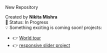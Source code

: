 
New Repository 

 Created by **Nikita Mishra**  
📌 Status: In Progress  
💡 Something exciting is coming soon!
projects:
 - 👉 [World tour](https://world1211.netlify.app/)
 - 👉 [ responsive slider project](https://slider1212.netlify.app/)
